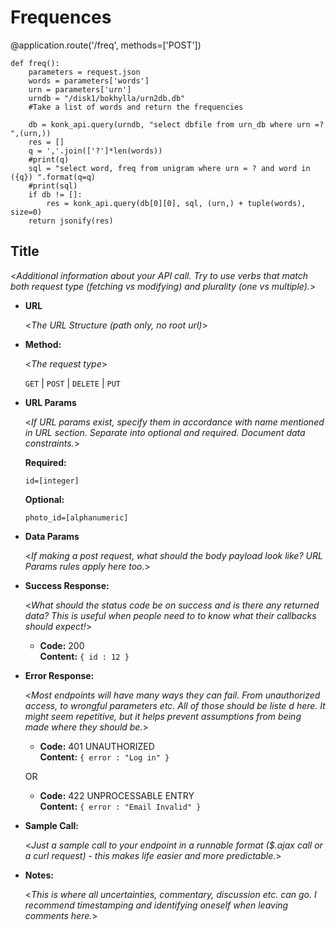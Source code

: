 # Frequences

@application.route('/freq', methods=['POST'])

```
def freq():
    parameters = request.json
    words = parameters['words']
    urn = parameters['urn']
    urndb = "/disk1/bokhylla/urn2db.db"
    #Take a list of words and return the frequencies
    
    db = konk_api.query(urndb, "select dbfile from urn_db where urn =? ",(urn,))
    res = []
    q = ','.join(['?']*len(words))
    #print(q)
    sql = "select word, freq from unigram where urn = ? and word in ({q}) ".format(q=q)
    #print(sql)
    if db != []:
        res = konk_api.query(db[0][0], sql, (urn,) + tuple(words), size=0)
    return jsonify(res)
```


**Title**
----
  <_Additional information about your API call. Try to use verbs that match both request type (fetching vs modifying) and plurality (one vs multiple)._>

* **URL**

  <_The URL Structure (path only, no root url)_>

* **Method:**
  
  <_The request type_>

  `GET` | `POST` | `DELETE` | `PUT`
  
*  **URL Params**

   <_If URL params exist, specify them in accordance with name mentioned in URL section. Separate into optional and required. Document data constraints._> 

   **Required:**
 
   `id=[integer]`

   **Optional:**
 
   `photo_id=[alphanumeric]`

* **Data Params**

  <_If making a post request, what should the body payload look like? URL Params rules apply here too._>

* **Success Response:**
  
  <_What should the status code be on success and is there any returned data? This is useful when people need to to know what their callbacks should expect!_>

  * **Code:** 200 <br />
    **Content:** `{ id : 12 }`
 
* **Error Response:**

  <_Most endpoints will have many ways they can fail. From unauthorized access, to wrongful parameters etc. All of those should be liste d here. It might seem repetitive, but it helps prevent assumptions from being made where they should be._>

  * **Code:** 401 UNAUTHORIZED <br />
    **Content:** `{ error : "Log in" }`

  OR

  * **Code:** 422 UNPROCESSABLE ENTRY <br />
    **Content:** `{ error : "Email Invalid" }`

* **Sample Call:**

  <_Just a sample call to your endpoint in a runnable format ($.ajax call or a curl request) - this makes life easier and more predictable._> 

* **Notes:**

  <_This is where all uncertainties, commentary, discussion etc. can go. I recommend timestamping and identifying oneself when leaving comments here._> 
